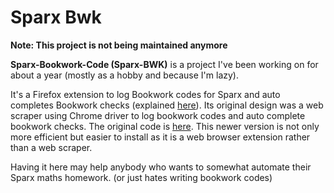 # Sparx Bwk
**Note: This project is not being maintained anymore**

**Sparx-Bookwork-Code (Sparx-BWK)** is a project I've been working on for about a year (mostly as a hobby and because I'm lazy).

It's a Firefox extension to log Bookwork codes for Sparx and auto completes Bookwork checks (explained [here](https://support.sparx.co.uk/docs/what-are-bookwork-checks)). Its original design was a web scraper using Chrome driver to log bookwork codes and auto complete bookwork checks. The original code is [here](https://github.com/Gwyd0/Sparx-bwk). This newer version is not only more efficient but easier to install as it is a web browser extension rather than a web scraper.

Having it here may help anybody who wants to somewhat automate their Sparx maths homework. (or just hates writing bookwork codes)
